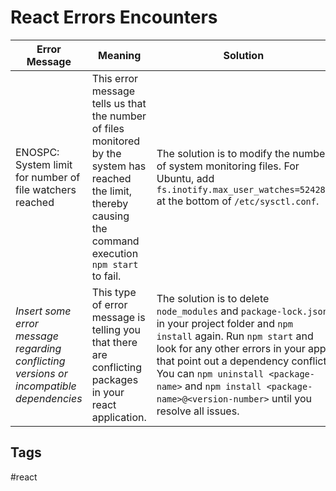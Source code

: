 # React Errors Encounters

|Error Message|Meaning|Solution|
|-------------|-------|--------|
|ENOSPC: System limit for number of file watchers reached|This error message tells us that the number of files monitored by the system has reached the limit, thereby causing the command execution `npm start` to fail.|The solution is to modify the number of system monitoring files. For Ubuntu, add `fs.inotify.max_user_watches=524288` at the bottom of `/etc/sysctl.conf`.|
|*Insert some error message regarding conflicting versions or incompatible dependencies*|This type of error message is telling you that there are conflicting packages in your react application.|The solution is to delete `node_modules` and `package-lock.json` in your project folder and `npm install` again. Run `npm start` and look for any other errors in your app that point out a dependency conflict. You can `npm uninstall <package-name>` and `npm install <package-name>@<version-number>` until you resolve all issues.|

## Tags
#react
